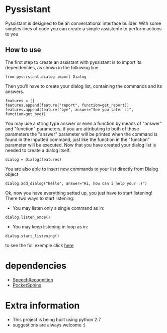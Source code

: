 # Pyssistant

Pyssistant is designed to be an conversational interface builder. With some simples lines of code you can create a simple assistente to perform actions to you

## How to use

The first step to create an assistant with pyssistant is to import its dependencies, as shown in the following line

```
from pyssistant.dialog import Dialog
```

Then you'll have to create your dialog list, containing the commands and its answers.

```
features = []
features.append(feature("report", function=get_report))
features.append(feature("bye", answer="See you later :)", function=get_bye))
```

You may use a string type answer or even a function by means of "answer" and "function" parameters, if you are attributing to both of those parameters the "answer" parameter will be printed when the command is found in the inputted command, just like the function in the "function" parameter will be executed. Now that you have created your dialog list is needed to create a dialog itself.

```
dialog = Dialog(features)
```

You are also able to insert new commands to your list directly from Dialog object

```
dialog.add_dialog("hello", answer="Hi, how can i help you? :)")
```

Ok, now you have everything setted up, you just have to start listening! There two ways to start listening:

* You may listen only a single command as in:

```
dialog.listen_once()
```

* You may keep listening in loop as in:

```
dialog.start_listening()
```

to see the full exemple click [here](https://github.com/Lucasfrota/pyssistant/blob/master/src/main.py)

# dependencies

* [SpeechRecognition](https://pypi.python.org/pypi/SpeechRecognition/)
* [PocketSphinx](https://github.com/cmusphinx/pocketsphinx)

# Extra information

* This project is being built using python 2.7
* suggestions are always welcome :)
